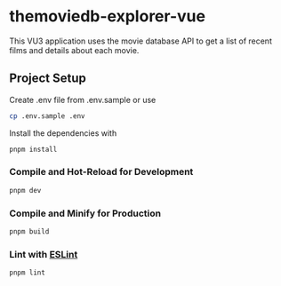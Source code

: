# themoviedb-explorer-vue

This VU3 application uses the movie database API to get a list of recent films and details about each movie.

## Project Setup

Create .env file from .env.sample or use

```sh
cp .env.sample .env
```

Install the dependencies with

```sh
pnpm install
```

### Compile and Hot-Reload for Development

```sh
pnpm dev
```

### Compile and Minify for Production

```sh
pnpm build
```

### Lint with [ESLint](https://eslint.org/)

```sh
pnpm lint
```
